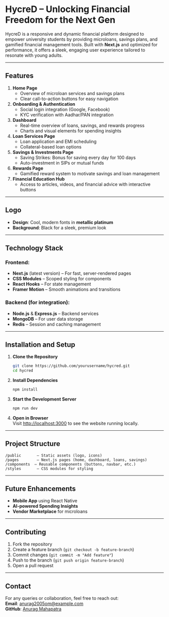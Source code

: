 # HycreD – Unlocking Financial Freedom for the Next Gen

HycreD is a responsive and dynamic financial platform designed to empower university students by providing microloans, savings plans, and gamified financial management tools. Built with **Next.js** and optimized for performance, it offers a sleek, engaging user experience tailored to resonate with young adults.  

---

## Features  
1. **Home Page**  
   - Overview of microloan services and savings plans  
   - Clear call-to-action buttons for easy navigation  
2. **Onboarding & Authentication**  
   - Social login integration (Google, Facebook)  
   - KYC verification with Aadhar/PAN integration  
3. **Dashboard**  
   - Real-time overview of loans, savings, and rewards progress  
   - Charts and visual elements for spending insights  
4. **Loan Services Page**  
   - Loan application and EMI scheduling  
   - Collateral-based loan options  
5. **Savings & Investments Page**  
   - Saving Strikes: Bonus for saving every day for 100 days  
   - Auto-investment in SIPs or mutual funds  
6. **Rewards Page**  
   - Gamified reward system to motivate savings and loan management  
7. **Financial Education Hub**  
   - Access to articles, videos, and financial advice with interactive buttons  

---

## Logo  
- **Design**: Cool, modern fonts in **metallic platinum**  
- **Background**: Black for a sleek, premium look  

---

## Technology Stack  
### Frontend:  
- **Next.js** (latest version) – For fast, server-rendered pages  
- **CSS Modules** – Scoped styling for components  
- **React Hooks** – For state management  
- **Framer Motion** – Smooth animations and transitions  

### Backend (for integration):  
- **Node.js** & **Express.js** – Backend services  
- **MongoDB** – For user data storage  
- **Redis** – Session and caching management  

---

## Installation and Setup  

1. **Clone the Repository**  
   ```bash
   git clone https://github.com/yourusername/hycred.git
   cd hycred
   ```

2. **Install Dependencies**  
   ```bash
   npm install
   ```

3. **Start the Development Server**  
   ```bash
   npm run dev
   ```

4. **Open in Browser**  
   Visit [http://localhost:3000](http://localhost:3000) to see the website running locally.  

---

## Project Structure  
```
/public       – Static assets (logo, icons)  
/pages        – Next.js pages (home, dashboard, loans, savings)  
/components  – Reusable components (buttons, navbar, etc.)  
/styles       – CSS modules for styling  
```

---

## Future Enhancements  
- **Mobile App** using React Native  
- **AI-powered Spending Insights**  
- **Vendor Marketplace** for microloans  

---

## Contributing  
1. Fork the repository  
2. Create a feature branch (`git checkout -b feature-branch`)  
3. Commit changes (`git commit -m "Add feature"`)  
4. Push to the branch (`git push origin feature-branch`)  
5. Open a pull request  

---

## Contact  
For any queries or collaboration, feel free to reach out:  
**Email**: anurag2005om@example.com  
**GitHub**: [Anurag Mahapatra](https://github.com/IAnuragMahapatra)  
